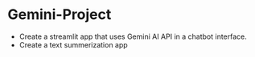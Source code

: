 # Gemini-Project
- Create a streamlit app that uses Gemini AI API in a chatbot interface.
- Create a text summerization app
